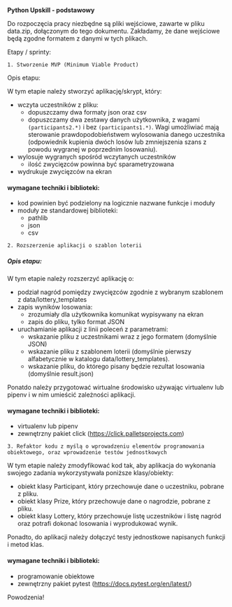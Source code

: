 **Python Upskill - podstawowy**

Do rozpoczęcia pracy niezbędne są pliki wejściowe, zawarte w pliku data.zip, dołączonym do tego dokumentu. Zakładamy, że dane wejściowe będą zgodne formatem z danymi w tych plikach.

Etapy / sprinty:

`1. Stworzenie MVP (Minimum Viable Product)
`

Opis etapu:

W tym etapie należy stworzyć aplikację/skrypt, który:
- wczyta uczestników z pliku:
    - dopuszczamy dwa formaty json oraz csv
    - dopuszczamy dwa zestawy danych użytkownika, z wagami `(participants2.*)` i bez `(participants1.*)`. Wagi umożliwiać mają sterowanie prawdopodobieństwem wylosowania danego uczestnika (odpowiednik kupienia dwóch losów lub zmniejszenia szans z powodu wygranej w poprzednim losowaniu).
- wylosuje wygranych spośród wczytanych uczestników
    - ilość zwycięzców powinna być sparametryzowana
- wydrukuje zwycięzców na ekran

#### **wymagane techniki i biblioteki:**

- kod powinien być podzielony na logicznie nazwane funkcje i moduły
- moduły ze standardowej biblioteki:
    - pathlib
    - json
    - csv

`2. Rozszerzenie aplikacji o szablon loterii
`
##### Opis etapu:

W tym etapie należy rozszerzyć aplikację o:

- podział nagród pomiędzy zwycięzców zgodnie z wybranym szablonem z data/lottery_templates
- zapis wyników losowania:
    - zrozumiały dla użytkownika komunikat wypisywany na ekran
    - zapis do pliku, tylko format JSON
- uruchamianie aplikacji z linii poleceń z parametrami:
    - wskazanie pliku z uczestnikami wraz z jego formatem (domyślnie JSON)
    - wskazanie pliku z szablonem loterii (domyślnie pierwszy alfabetycznie w katalogu data/lottery_templates).
    - wskazanie pliku, do którego pisany będzie rezultat losowania (domyślnie result.json)

Ponatdo należy przygotować wirtualne środowisko używając virtualenv lub pipenv i w nim umieścić zależności aplikacji.

#### **wymagane techniki i biblioteki:**

- virtualenv lub pipenv
- zewnętrzny pakiet click (https://click.palletsprojects.com)

`3. Refaktor kodu z myślą o wprowadzeniu elementów programowania obiektowego, oraz wprowadzenie testów jednostkowych
`

W tym etapie należy zmodyfikować kod tak, aby aplikacja do wykonania swojego zadania wykorzystywała poniższe klasy/obiekty:
- obiekt klasy Participant, który przechowuje dane o uczestniku, pobrane z pliku.
- obiekt klasy Prize, który przechowuje dane o nagrodzie, pobrane z pliku.
- obiekt klasy Lottery, który przechowuje listę uczestników i listę nagród oraz potrafi dokonać losowania i wyprodukować wynik.

Ponadto, do aplikacji należy dołączyć testy jednostkowe napisanych funkcji i metod klas.

#### **wymagane techniki i biblioteki:**

- programowanie obiektowe
- zewnętrzny pakiet pytest (https://docs.pytest.org/en/latest/)

Powodzenia!